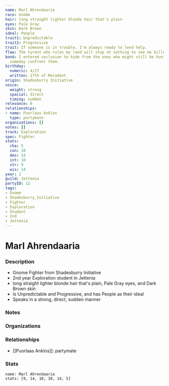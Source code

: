 ```yaml
---
name: Marl Ahrendaaria
race: Gnome
hair: long straight lighter blonde hair that's plain
eyes: Pale Gray
skin: Dark Brown
ideal: People
trait1: Unpredictable
trait2: Progressive
trait: If someone is in trouble, I'm always ready to lend help.
flaw: The tyrant who rules my land will stop at nothing to see me killed.
bond: I entered seclusion to hide from the ones who might still be hunting me. I must
  someday confront them.
birthday:
  numeric: 4/27
  written: 27th of Moradent
origin: Shadesburry Initiative
voice:
  weight: strong
  spacial: direct
  timing: sudden
relevance: 0
relationships:
- name: Puorlaas Anklos
  type: partymate
organizations: []
notes: []
track: Exploration
spec: Fighter
stats:
  cha: 5
  con: 10
  dex: 14
  int: 10
  str: 9
  wis: 14
year: 2
guild: Jettenia
partyID: 12
tags:
- Gnome
- Shadesburry_Initiative
- Fighter
- Exploration
- Student
- 2nd
- Jettenia
---
```

# Marl Ahrendaaria
### Description
- Gnome Fighter from Shadesburry Initiative
- 2nd year Exploration student in Jettenia
- long straight lighter blonde hair that's plain, Pale Gray eyes, and Dark Brown skin
- Is Unpredictable and Progressive, and has People as their ideal
- Speaks in a strong, direct, sudden manner

### Notes

### Organizations

### Relationships
- [[Puorlaas Anklos]]: partymate

### Stats
```statblock
name: Marl Ahrendaaria
stats: [9, 14, 10, 10, 14, 5]
```